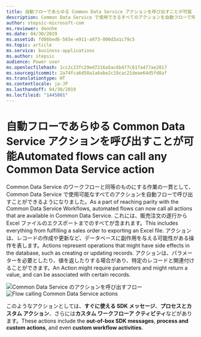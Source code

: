 ```yaml
---
title: 自動フローであらゆる Common Data Service アクションを呼び出すことが可能
description: Common Data Service で使用できるすべてのアクションを自動フローで呼び出すことができるようになりました。
author: stepsic-microsoft-com
ms.reviewer: deonhe
ms.date: 04/30/2019
ms.assetid: fd86bed6-565e-e911-a973-000d3a1c79c5
ms.topic: article
ms.service: business-applications
ms.author: stepsic
audience: Power user
ms.openlocfilehash: 1cc2c23fc29ed7216a5ac6b477c617a477ae2817
ms.sourcegitcommit: 2a74fca6d58a1a6abe2c19cac21deae64d5fd8af
ms.translationtype: HT
ms.contentlocale: ja-JP
ms.lasthandoff: 04/30/2019
ms.locfileid: "1445801"
---
```

# <a name="automated-flows-can-call-any-common-data-service-action"></a><span data-ttu-id="25e6c-103">自動フローであらゆる Common Data Service アクションを呼び出すことが可能</span><span class="sxs-lookup"><span data-stu-id="25e6c-103">Automated flows can call any Common Data Service action</span></span>



<span data-ttu-id="25e6c-104">Common Data Service のワークフローと同等のものにする作業の一貫として、Common Data Service で使用可能なすべてのアクションを自動フローで呼び出すことができるようになりました。</span><span class="sxs-lookup"><span data-stu-id="25e6c-104">As a part of reaching parity with the Common Data Service Workflows, automated flows can now call all actions that are available in Common Data Service.</span></span> <span data-ttu-id="25e6c-105">これには、販売注文の遂行から Excel ファイルのエクスポートまでのすべてが含まれます。</span><span class="sxs-lookup"><span data-stu-id="25e6c-105">This includes everything from fulfilling a sales order to exporting an Excel file.</span></span> <span data-ttu-id="25e6c-106">アクションは、レコードの作成や更新など、データベースに副作用を与える可能性がある操作を表します。</span><span class="sxs-lookup"><span data-stu-id="25e6c-106">Actions represent operations that might have side effects in the database, such as creating or updating records.</span></span> <span data-ttu-id="25e6c-107">アクションは、パラメーターを必要としたり、値を返したりする場合があり、特定のレコードと関連付けることができます。</span><span class="sxs-lookup"><span data-stu-id="25e6c-107">An Action might require parameters and might return a value, and can be associated with certain records.</span></span>

<span data-ttu-id="25e6c-108">![Common Data Service のアクションを呼び出すフロー](media/PerformActionInCDS-1.png "Common Data Service のアクションを呼び出すフロー")</span><span class="sxs-lookup"><span data-stu-id="25e6c-108">![Flow calling Common Data Service actions](media/PerformActionInCDS-1.png "Flow calling Common Data Service actions")</span></span>

<span data-ttu-id="25e6c-109">このようなアクションとしては、**すぐに使える SDK メッセージ**、**プロセスとカスタム アクション**、さらには**カスタム ワークフローア クティビティ**などがあります。</span><span class="sxs-lookup"><span data-stu-id="25e6c-109">These actions include the **out-of-box SDK messages**, **process and custom actions**, and even **custom workflow activities**.</span></span>
